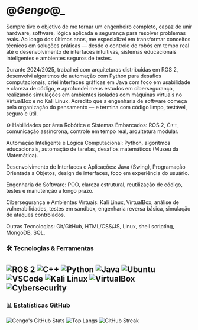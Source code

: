 
# @_Gengo_@_

Sempre tive o objetivo de me tornar um engenheiro completo, capaz de unir hardware, software, lógica aplicada e segurança para resolver problemas reais. Ao longo dos últimos anos, me especializei em transformar conceitos técnicos em soluções práticas — desde o controle de robôs em tempo real até o desenvolvimento de interfaces intuitivas, sistemas educacionais inteligentes e ambientes seguros de testes.

Durante 2024/2025, trabalhei com arquiteturas distribuídas em ROS 2, desenvolvi algoritmos de automação com Python para desafios computacionais, criei interfaces gráficas em Java com foco em usabilidade e clareza de código, e aprofundei meus estudos em cibersegurança, realizando simulações em ambientes isolados com máquinas virtuais no VirtualBox e no Kali Linux.
Acredito que a engenharia de software começa pela organização do pensamento — e termina com código limpo, testável, seguro e útil.

⚙️ Habilidades por área
Robótica e Sistemas Embarcados:
ROS 2, C++, comunicação assíncrona, controle em tempo real, arquitetura modular.

Automação Inteligente e Lógica Computacional:
Python, algoritmos educacionais, automação de tarefas, desafios matemáticos (Museu da Matemática).

Desenvolvimento de Interfaces e Aplicações:
Java (Swing), Programação Orientada a Objetos, design de interfaces, foco em experiência do usuário.

Engenharia de Software:
POO, clareza estrutural, reutilização de código, testes e manutenção a longo prazo.

Cibersegurança e Ambientes Virtuais:
Kali Linux, VirtualBox, análise de vulnerabilidades, testes em sandbox, engenharia reversa básica, simulação de ataques controlados.

Outras Tecnologias:
Git/GitHub, HTML/CSS/JS, Linux, shell scripting, MongoDB, SQL.

### 🛠️ Tecnologias & Ferramentas

![ROS 2](https://img.shields.io/badge/ROS2-F4F4F4?style=for-the-badge&logo=ros&logoColor=black)
![C++](https://img.shields.io/badge/C++-00599C?style=for-the-badge&logo=c%2B%2B&logoColor=white)
![Python](https://img.shields.io/badge/Python-3776AB?style=for-the-badge&logo=python&logoColor=white)
![Java](https://img.shields.io/badge/Java-ED8B00?style=for-the-badge&logo=java&logoColor=white)
![Ubuntu](https://img.shields.io/badge/Ubuntu-E95420?style=for-the-badge&logo=ubuntu&logoColor=white)
![VSCode](https://img.shields.io/badge/VS%20Code-007ACC?style=for-the-badge&logo=visual-studio-code&logoColor=white)
![Kali Linux](https://img.shields.io/badge/Kali_Linux-557C94?style=for-the-badge&logo=kalilinux&logoColor=white)
![VirtualBox](https://img.shields.io/badge/VirtualBox-183A61?style=for-the-badge&logo=virtualbox&logoColor=white)
![Cybersecurity](https://img.shields.io/badge/Cybersecurity-181717?style=for-the-badge&logo=cyberdefense&logoColor=white)
---

### 📊 Estatísticas GitHub

![Gengo's GitHub Stats](https://github-readme-stats.vercel.app/api?username=Gengo250&show_icons=true&theme=radical)
![Top Langs](https://github-readme-stats.vercel.app/api/top-langs/?username=Gengo250&layout=compact&theme=radical)
![GitHub Streak](https://streak-stats.demolab.com/?user=Gengo250&theme=radical)

